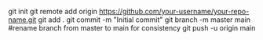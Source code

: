 git init
git remote add origin https://github.com/your-username/your-repo-name.git
git add .
git commit -m "Initial commit"
git branch -m master main #rename branch from master to main for consistency
git push -u origin main
